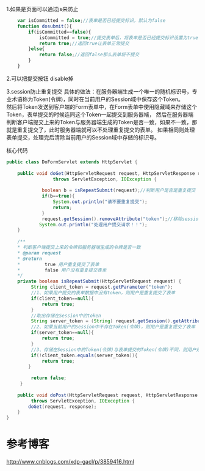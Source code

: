 1.如果是页面可以通过js来防止
```javascript
    var isCommitted = false;//表单是否已经提交标识，默认为false
    function dosubmit(){
        if(isCommitted==false){
            isCommitted = true;//提交表单后，将表单是否已经提交标识设置为true
            return true;//返回true让表单正常提交
        }else{
            return false;//返回false那么表单将不提交
        }
    }
```

2.可以把提交按钮 disable掉

3.session防止重复提交
具体的做法：在服务器端生成一个唯一的随机标识号，专业术语称为Token(令牌)，同时在当前用户的Session域中保存这个Token。  
然后将Token发送到客户端的Form表单中，在Form表单中使用隐藏域来存储这个Token，表单提交的时候连同这个Token一起提交到服务器端，
然后在服务器端判断客户端提交上来的Token与服务器端生成的Token是否一致，如果不一致，那就是重复提交了，此时服务器端就可以不处理重复提交的表单。
如果相同则处理表单提交，处理完后清除当前用户的Session域中存储的标识号。

核心代码
```java
public class DoFormServlet extends HttpServlet {
    
    public void doGet(HttpServletRequest request, HttpServletResponse response)
                 throws ServletException, IOException {
 
             boolean b = isRepeatSubmit(request);//判断用户是否是重复提交
             if(b==true){
                 System.out.println("请不要重复提交");
                 return;
             }
             request.getSession().removeAttribute("token");//移除session中的token
            System.out.println("处理用户提交请求！！");
    }
         
    /**
    * 判断客户端提交上来的令牌和服务器端生成的令牌是否一致
    * @param request
    * @return 
    *         true 用户重复提交了表单 
    *         false 用户没有重复提交表单
    */
    private boolean isRepeatSubmit(HttpServletRequest request) {
         String client_token = request.getParameter("token");
         //1、如果用户提交的表单数据中没有token，则用户是重复提交了表单
         if(client_token==null){
             return true;
         }
         //取出存储在Session中的token
         String server_token = (String) request.getSession().getAttribute("token");
         //2、如果当前用户的Session中不存在Token(令牌)，则用户是重复提交了表单
         if(server_token==null){
             return true;
         }
         //3、存储在Session中的Token(令牌)与表单提交的Token(令牌)不同，则用户是重复提交了表单
         if(!client_token.equals(server_token)){
             return true;
        }
         
         return false;
     }
 
    public void doPost(HttpServletRequest request, HttpServletResponse response)
         throws ServletException, IOException {
        doGet(request, response);
    }
}
```

参考博客
===
http://www.cnblogs.com/xdp-gacl/p/3859416.html